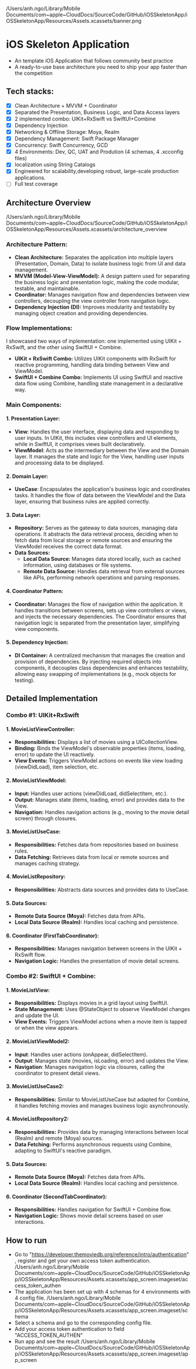 /Users/anh.ngo/Library/Mobile Documents/com~apple~CloudDocs/SourceCode/GitHub/iOSSkeletonApp/iOSSkeletonApp/Resources/Assets.xcassets/banner.png

#  iOS Skeleton Application
- An template iOS Application that follows community best practice
- A ready-to-use base architecture you need to ship your app faster than the competition

## Tech stacks:
- [x] Clean Architecture + MVVM + Coordinator
- [x] Separated the Presentation, Business Logic, and Data Access layers
- [x] 2 implemented combo: UIKit+RxSwift vs SwiftUI+Combine
- [x] Dependency Injection
- [x] Networking & Offline Storage: Moya, Realm
- [x] Dependency Management: Swift Package Manager
- [x] Concurrency: Swift Concurrency, GCD
- [x] 4 Environments: Dev, QC, UAT and Prodution (4 schemas, 4 .xcconfig files)
- [x] localization using String Catalogs
- [x] Engineered for scalability,developing robust, large-scale production applications.
- [ ] Full test coverage

## Architecture Overview
/Users/anh.ngo/Library/Mobile Documents/com~apple~CloudDocs/SourceCode/GitHub/iOSSkeletonApp/iOSSkeletonApp/Resources/Assets.xcassets/architecture_overview

### Architecture Pattern:
- **Clean Architecture:** Separates the application into multiple layers (Presentation, Domain, Data) to isolate business logic from UI and data management.
- **MVVM (Model-View-ViewModel):** A design pattern used for separating the business logic and presentation logic, making the code modular, testable, and maintainable.
- **Coordinator:** Manages navigation flow and dependencies between view controllers, decoupling the view controller from navigation logic.
- **Dependency Injection (DI):** Improves modularity and testability by managing object creation and providing dependencies.
### Flow Implementations:
I showcased two ways of inplementation: one implemented using UIKit + RxSwift, and the other using SwiftUI + Combine.
- **UIKit + RxSwift Combo:** Utilizes UIKit components with RxSwift for reactive programming, handling data binding between View and ViewModel.
- **SwiftUI + Combine Combo:** Implements UI using SwiftUI and reactive data flow using Combine, handling state management in a declarative way.
### Main Components:
#### 1. Presentation Layer:
- **View**: Handles the user interface, displaying data and responding to user inputs. In UIKit, this includes view controllers and UI elements, while in SwiftUI, it comprises views built declaratively.
- **ViewModel**: Acts as the intermediary between the View and the Domain layer. It manages the state and logic for the View, handling user inputs and processing data to be displayed.
#### 2. Domain Layer:
- **UseCase**: Encapsulates the application's business logic and coordinates tasks. It handles the flow of data between the ViewModel and the Data layer, ensuring that business rules are applied correctly.
#### 3. Data Layer:
- **Repository:** Serves as the gateway to data sources, managing data operations. It abstracts the data retrieval process, deciding when to fetch data from local storage or remote sources and ensuring the ViewModel receives the correct data format.
- **Data Sources:**
  - **Local Data Source:** Manages data stored locally, such as cached information, using databases or file systems.
  - **Remote Data Source:** Handles data retrieval from external sources like APIs, performing network operations and parsing responses.
#### 4. Coordinator Pattern:
- **Coordinator:** Manages the flow of navigation within the application. It handles transitions between screens, sets up view controllers or views, and injects the necessary dependencies. The Coordinator ensures that navigation logic is separated from the presentation layer, simplifying view components.
#### 5. Dependency Injection:
- **DI Container:** A centralized mechanism that manages the creation and provision of dependencies. By injecting required objects into components, it decouples class dependencies and enhances testability, allowing easy swapping of implementations (e.g., mock objects for testing).

## Detailed Implementation
### Combo #1: UIKit+RxSwift 
#### 1. MovieListViewController:
- **Responsibilities:** Displays a list of movies using a UICollectionView.
- **Binding:** Binds the ViewModel's observable properties (items, loading, error) to update the UI reactively.
- **View Events:** Triggers ViewModel actions on events like view loading (viewDidLoad), item selection, etc.
#### 2. MovieListViewModel:
- **Input:** Handles user actions (viewDidLoad, didSelectItem, etc.).
- **Output:** Manages state (items, loading, error) and provides data to the View.
- **Navigation:** Handles navigation actions (e.g., moving to the movie detail screen) through closures.
#### 3. MovieListUseCase:
- **Responsibilities:** Fetches data from repositories based on business rules.
- **Data Fetching:** Retrieves data from local or remote sources and manages caching strategy.
#### 4. MovieListRepository:
- **Responsibilities:** Abstracts data sources and provides data to UseCase.
#### 5. Data Sources:
- **Remote Data Source (Moya):** Fetches data from APIs.
- **Local Data Source (Realm):** Handles local caching and persistence.
#### 6. Coordinator (FirstTabCoordinator):
- **Responsibilities:** Manages navigation between screens in the UIKit + RxSwift flow.
- **Navigation Logic:** Handles the presentation of movie detail screens.
### Combo #2: SwiftUI + Combine:
#### 1. MovieListView:
- **Responsibilities:** Displays movies in a grid layout using SwiftUI.
- **State Management:** Uses @StateObject to observe ViewModel changes and update the UI.
- **View Events:** Triggers ViewModel actions when a movie item is tapped or when the view appears.
#### 2. MovieListViewModel2:
- **Input**: Handles user actions (onAppear, didSelectItem).
- **Output**: Manages state (movies, isLoading, error) and updates the View.
- **Navigation**: Manages navigation logic via closures, calling the coordinator to present detail views.
#### 3. MovieListUseCase2:
- **Responsibilities:** Similar to MovieListUseCase but adapted for Combine, it handles fetching movies and manages business logic asynchronously.
#### 4. MovieListRepository2:
- **Responsibilities:** Provides data by managing interactions between local (Realm) and remote (Moya) sources.
- **Data Fetching:** Performs asynchronous requests using Combine, adapting to SwiftUI's reactive paradigm.
#### 5. Data Sources:
- **Remote Data Source (Moya):** Fetches data from APIs.
- **Local Data Source (Realm):** Handles local caching and persistence.
#### 6. Coordinator (SecondTabCoordinator):
- **Responsibilities:** Handles navigation for SwiftUI + Combine flow.
- **Navigation Logic:** Shows movie detail screens based on user interactions.

## How to run
- Go to "https://developer.themoviedb.org/reference/intro/authentication" , register and get your own access token authentication.
/Users/anh.ngo/Library/Mobile Documents/com~apple~CloudDocs/SourceCode/GitHub/iOSSkeletonApp/iOSSkeletonApp/Resources/Assets.xcassets/app_screen.imageset/access_token_authen
- The application has been set up with 4 schemas for 4 environments with 4 config file.
/Users/anh.ngo/Library/Mobile Documents/com~apple~CloudDocs/SourceCode/GitHub/iOSSkeletonApp/iOSSkeletonApp/Resources/Assets.xcassets/app_screen.imageset/schema
- Select a schema and go to the corresponding config file.
- Add your access token authentication to field "ACCESS_TOKEN_AUTHEN"
- Run app and see the result
/Users/anh.ngo/Library/Mobile Documents/com~apple~CloudDocs/SourceCode/GitHub/iOSSkeletonApp/iOSSkeletonApp/Resources/Assets.xcassets/app_screen.imageset/app_screen
